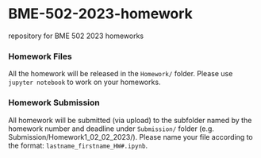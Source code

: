 # BME-502-2023-homework
repository for BME 502 2023 homeworks

### Homework Files
All the homework will be released in the `Homework/` folder. Please use `jupyter notebook` to work on your homeworks. 

### Homework Submission
All homework will be submitted (via upload) to the subfolder named by the homework number and deadline under `Submission/` folder (e.g. Submission/Homework1_02_02_2023/). Please name your file according to the format: `lastname_firstname_HW#.ipynb`.

